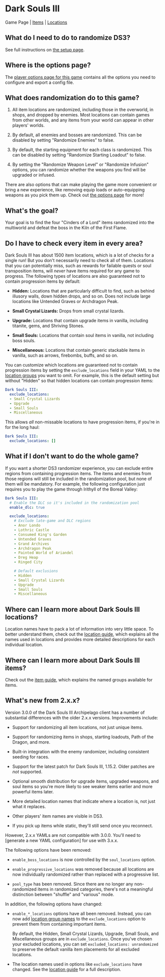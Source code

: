 # Dark Souls III

Game Page | [Items] | [Locations]

[Items]: /tutorial/Dark%20Souls%20III/items/en
[Locations]: /tutorial/Dark%20Souls%20III/locations/en

## What do I need to do to randomize DS3?

See full instructions on [the setup page].

[the setup page]: /tutorial/Dark%20Souls%20III/setup/en

## Where is the options page?

The [player options page for this game][options] contains all the options you
need to configure and export a config file.

[options]: ../player-options

## What does randomization do to this game?

1. All item locations are randomized, including those in the overworld, in
   shops, and dropped by enemies. Most locations can contain games from other
   worlds, and any items from your world can appear in other players' worlds.

2. By default, all enemies and bosses are randomized. This can be disabled by
   setting "Randomize Enemies" to false.

3. By default, the starting equipment for each class is randomized. This can be
   disabled by setting "Randomize Starting Loadout" to false.

4. By setting the "Randomize Weapon Level" or "Randomize Infusion" options, you
   can randomize whether the weapons you find will be upgraded or infused.

There are also options that can make playing the game more convenient or
bring a new experience, like removing equip loads or auto-equipping weapons as
you pick them up. Check out [the options page][options] for more!

## What's the goal?

Your goal is to find the four "Cinders of a Lord" items randomized into the
multiworld and defeat the boss in the Kiln of the First Flame.

## Do I have to check every item in every area?

Dark Souls III has about 1500 item locations, which is a lot of checks for a
single run! But you don't necessarily need to check all of them. Locations that
you can potentially miss, such as rewards for failable quests or soul
transposition items, will _never_ have items required for any game to progress.
The following types of locations are also guaranteed not to contain progression
items by default:

* **Hidden:** Locations that are particularly difficult to find, such as behind
  illusory walls, down hidden drops, and so on. Does not include large locations
  like Untended Graves or Archdragon Peak.

* **Small Crystal Lizards:** Drops from small crystal lizards.

* **Upgrade:** Locations that contain upgrade items in vanilla, including
  titanite, gems, and Shriving Stones.

* **Small Souls:** Locations that contain soul items in vanilla, not including
  boss souls.

* **Miscellaneous:** Locations that contain generic stackable items in vanilla,
  such as arrows, firebombs, buffs, and so on.

You can customize which locations are guaranteed not to contain progression
items by setting the `exclude_locations` field in your YAML to the [location
groups] you want to omit. For example, this is the default setting but without
"Hidden" so that hidden locations can contain progression items:

[location groups]: /tutorial/Dark%20Souls%20III/locations/en#location-groups

```yaml
Dark Souls III:
  exclude_locations:
  - Small Crystal Lizards
  - Upgrade
  - Small Souls
  - Miscellaneous
```

This allows _all_ non-missable locations to have progression items, if you're in
for the long haul:

```yaml
Dark Souls III:
  exclude_locations: []
```

## What if I don't want to do the whole game?

If you want a shorter DS3 randomizer experience, you can exclude entire regions
from containing progression items. The items and enemies from those regions will
still be included in the randomization pool, but none of them will be mandatory.
For example, the following configuration just requires you to play the game
through Irithyll of the Boreal Valley:

```yaml
Dark Souls III:
  # Enable the DLC so it's included in the randomization pool
  enable_dlc: true

  exclude_locations:
    # Exclude late-game and DLC regions
    - Anor Londo
    - Lothric Castle
    - Consumed King's Garden
    - Untended Graves
    - Grand Archives
    - Archdragon Peak
    - Painted World of Ariandel
    - Dreg Heap
    - Ringed City

    # Default exclusions
    - Hidden
    - Small Crystal Lizards
    - Upgrade
    - Small Souls
    - Miscellaneous
```

## Where can I learn more about Dark Souls III locations?

Location names have to pack a lot of information into very little space. To
better understand them, check out the [location guide], which explains all the
names used in locations and provides more detailed descriptions for each
individual location.

[location guide]: /tutorial/Dark%20Souls%20III/locations/en

## Where can I learn more about Dark Souls III items?

Check out the [item guide], which explains the named groups available for items.

[item guide]: /tutorial/Dark%20Souls%20III/items/en

## What's new from 2.x.x?

Version 3.0.0 of the Dark Souls III Archipelago client has a number of
substantial differences with the older 2.x.x versions. Improvements include:

* Support for randomizing all item locations, not just unique items.

* Support for randomizing items in shops, starting loadouts, Path of the Dragon,
  and more.

* Built-in integration with the enemy randomizer, including consistent seeding
  for races.

* Support for the latest patch for Dark Souls III, 1.15.2. Older patches are
  *not* supported.

* Optional smooth distribution for upgrade items, upgraded weapons, and soul
  items so you're more likely to see weaker items earlier and more powerful
  items later.

* More detailed location names that indicate where a location is, not just what
  it replaces.

* Other players' item names are visible in DS3.

* If you pick up items while static, they'll still send once you reconnect.
 
However, 2.x.x YAMLs are not compatible with 3.0.0. You'll need to [generate a
new YAML configuration] for use with 3.x.x.

[generating a new YAML configuration]: /games/Dark%20Souls%20III/player-options

The following options have been removed:

* `enable_boss_locations` is now controlled by the `soul_locations` option.

* `enable_progressive_locations` was removed because all locations are now
  individually randomized rather than replaced with a progressive list.

* `pool_type` has been removed. Since there are no longer any non-randomized
  items in randomized categories, there's not a meaningful distinction between
  "shuffle" and "various" mode.

In addition, the following options have changed:

* `enable_*_locations` options have all been removed. Instead, you can now add
  [location group names] to the `exclude_locations` option to prevent them from
  containing important items.

  [location group names]: /tutorial/Dark%20Souls%20III/locations/en#location-groups

  By default, the Hidden, Small Crystal Lizards, Upgrade, Small Souls, and
  Miscellaneous groups are in `exclude_locations`. Once you've chosen your
  excluded locations, you can set `excluded_locations: unrandomized` to preserve
  the default vanilla item placements for all excluded locations.

* The location names used in options like `exclude_locations` have changed. See
  the [location guide] for a full description.
